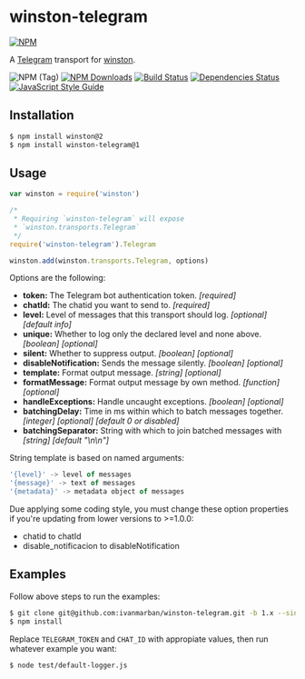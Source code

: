 # winston-telegram

[![NPM](https://nodei.co/npm/winston-telegram.png?downloads=true&downloadRank=true&stars=true)](https://nodei.co/npm/winston-telegram/)

A [Telegram][0] transport for [winston][1].

![NPM (Tag)](https://img.shields.io/npm/v/winston-telegram/1.x-latest.svg)
[![NPM Downloads](https://img.shields.io/npm/dw/winston-telegram.svg)](https://npmcharts.com/compare/winston-telegram?minimal=true)
[![Build Status](https://travis-ci.org/ivanmarban/winston-telegram.svg?branch=1.x)](https://travis-ci.org/ivanmarban/winston-telegram)
[![Dependencies Status](https://david-dm.org/ivanmarban/winston-telegram/1.x/status.svg)](https://david-dm.org/ivanmarban/winston-telegram)
[![JavaScript Style Guide](https://img.shields.io/badge/code_style-standard-brightgreen.svg)](https://standardjs.com)

## Installation

``` sh
$ npm install winston@2
$ npm install winston-telegram@1
```

## Usage
``` js
var winston = require('winston')

/*
 * Requiring `winston-telegram` will expose
 * `winston.transports.Telegram`
 */
require('winston-telegram').Telegram

winston.add(winston.transports.Telegram, options)
```

Options are the following:

* __token:__ The Telegram bot authentication token. *[required]*
* __chatId:__ The chatid you want to send to. *[required]*
* __level:__ Level of messages that this transport should log. *[optional]* *[default info]*
* __unique:__ Whether to log only the declared level and none above. *[boolean]* *[optional]*
* __silent:__ Whether to suppress output. *[boolean]* *[optional]*
* __disableNotification:__ Sends the message silently. *[boolean]* *[optional]*
* __template:__ Format output message. *[string]* *[optional]*
* __formatMessage:__ Format output message by own method. *[function]* *[optional]*
* __handleExceptions:__ Handle uncaught exceptions. *[boolean]* *[optional]*
* __batchingDelay:__ Time in ms within which to batch messages together. *[integer]* *[optional]* *[default 0 or disabled]*
* __batchingSeparator:__ String with which to join batched messages with *[string]* *[default "\n\n"]*

String template is based on named arguments:
``` js
'{level}' -> level of messages
'{message}' -> text of messages
'{metadata}' -> metadata object of messages
```

Due applying some coding style, you must change these option properties if you're updating from lower versions to >=1.0.0:

- chatid to chatId
- disable_notificacion to disableNotification

## Examples

Follow above steps to run the examples:

``` sh
$ git clone git@github.com:ivanmarban/winston-telegram.git -b 1.x --single-branch
$ npm install
```

Replace `TELEGRAM_TOKEN` and `CHAT_ID` with appropiate values, then run whatever example you want:

``` sh
$ node test/default-logger.js
```

[0]: https://telegram.org/
[1]: https://github.com/flatiron/winston
